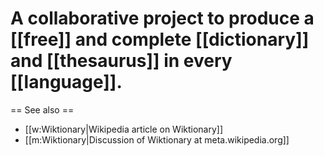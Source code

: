 # A collaborative project to produce a [[free]] and complete [[dictionary]] and [[thesaurus]] in every [[language]].

== See also ==
* [[w:Wiktionary|Wikipedia article on Wiktionary]]
* [[m:Wiktionary|Discussion of Wiktionary at meta.wikipedia.org]]